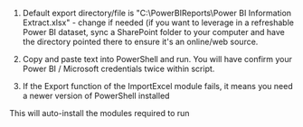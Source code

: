 1. Default export directory/file is "C:\PowerBIReports\Power BI Information Extract.xlsx" - change if needed (if you want to leverage in a refreshable Power BI dataset, sync a SharePoint folder to your computer and have the directory pointed there to ensure it's an online/web source.

2. Copy and paste text into PowerShell and run. You will have confirm your Power BI / Microsoft credentials twice within script.

3. If the Export function of the ImportExcel module fails, it means you need a newer version of PowerShell installed

This will auto-install the modules required to run
